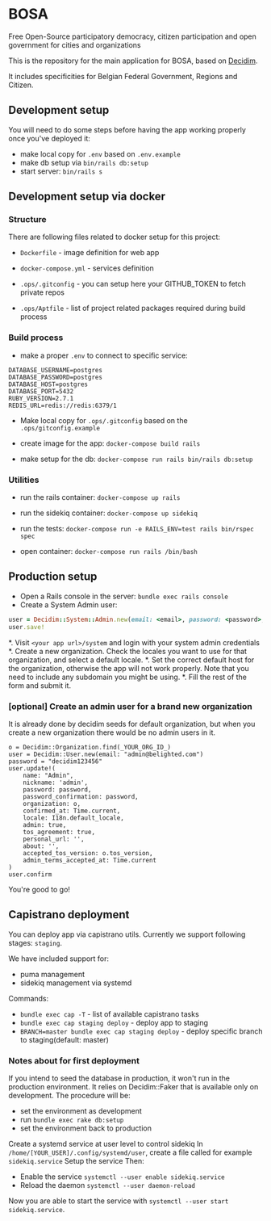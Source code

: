 # BOSA

Free Open-Source participatory democracy, citizen participation and open government for cities and organizations

This is the repository for the main application for BOSA, based on [Decidim](https://github.com/decidim/decidim).

It includes specificities for Belgian Federal Government, Regions and Citizen. 


## Development setup

You will need to do some steps before having the app working properly once you've deployed it:

* make local copy for `.env` based on `.env.example`
* make db setup via `bin/rails db:setup`
* start server: `bin/rails s`

## Development setup via docker

### Structure

There are following files related to docker setup for this project:

* `Dockerfile` - image definition for web app

* `docker-compose.yml` - services definition

* `.ops/.gitconfig` - you can setup here your GITHUB_TOKEN to fetch private repos

* `.ops/Aptfile` - list of project related packages required during build process

### Build process

* make a proper `.env` to connect to specific service:
```
DATABASE_USERNAME=postgres
DATABASE_PASSWORD=postgres
DATABASE_HOST=postgres
DATABASE_PORT=5432
RUBY_VERSION=2.7.1
REDIS_URL=redis://redis:6379/1
```
*  Make local copy for `.ops/.gitconfig` based on the `.ops/gitconfig.example`

* create image for the app: `docker-compose build rails`

* make setup for the db: `docker-compose run rails bin/rails db:setup`

### Utilities

* run the rails container: `docker-compose up rails`

* run the sidekiq container: `docker-compose up sidekiq`

* run the tests: `docker-compose run -e RAILS_ENV=test rails bin/rspec spec`

* open container: `docker-compose run rails /bin/bash`

## Production setup

* Open a Rails console in the server: `bundle exec rails console`
* Create a System Admin user:
```ruby
user = Decidim::System::Admin.new(email: <email>, password: <password>, password_confirmation: <password>)
user.save!
```
*. Visit `<your app url>/system` and login with your system admin credentials
*. Create a new organization. Check the locales you want to use for that organization, and select a default locale.
*. Set the correct default host for the organization, otherwise the app will not work properly. Note that you need to include any subdomain you might be using.
*. Fill the rest of the form and submit it.

### [optional] Create an admin user for a brand new organization
It is already done by decidim seeds for default organization,
but when you create a new organization there would be no admin users in it.

```
o = Decidim::Organization.find(_YOUR_ORG_ID_)
user = Decidim::User.new(email: "admin@belighted.com")
password = "decidim123456"
user.update!(
    name: "Admin",
    nickname: 'admin',
    password: password,
    password_confirmation: password,
    organization: o,
    confirmed_at: Time.current,
    locale: I18n.default_locale,
    admin: true,
    tos_agreement: true,
    personal_url: '',
    about: '',
    accepted_tos_version: o.tos_version,
    admin_terms_accepted_at: Time.current
)
user.confirm
```

You're good to go!

## Capistrano deployment

You can deploy app via capistrano utils. Currently we support following stages: `staging`.

We have included support for:

* puma management
* sidekiq management via systemd

Commands:

* `bundle exec cap -T` - list of available capistrano tasks
* `bundle exec cap staging deploy` - deploy app to staging
* `BRANCH=master bundle exec cap staging deploy` - deploy specific branch to staging(default: master)

### Notes about for first deployment

If you intend to seed the database in production, it won't run in the production environment. It relies on Decidim::Faker that is available only on
development.
The procedure will be:
* set the environment as development
* run `bundle exec rake db:setup`
* set the environment back to production

Create a systemd service at user level to control sidekiq
In `/home/[YOUR_USER]/.config/systemd/user`, create a file called for example `sidekiq.service`
Setup the service
Then:
* Enable the service `systemctl --user enable sidekiq.service`
* Reload the daemon `systemctl --user daemon-reload`

Now you are able to start the service with `systemctl --user start sidekiq.service`.

